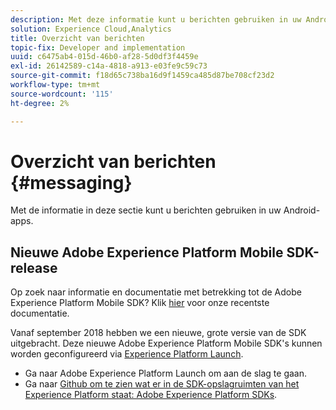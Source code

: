 ```yaml
---
description: Met deze informatie kunt u berichten gebruiken in uw Android-apps.
solution: Experience Cloud,Analytics
title: Overzicht van berichten
topic-fix: Developer and implementation
uuid: c6475ab4-015d-46b0-af28-5d0df3f4459e
exl-id: 26142589-c14a-4818-a913-e03fe9c59c73
source-git-commit: f18d65c738ba16d9f1459ca485d87be708cf23d2
workflow-type: tm+mt
source-wordcount: '115'
ht-degree: 2%

---
```


# Overzicht van berichten {#messaging}

Met de informatie in deze sectie kunt u berichten gebruiken in uw Android-apps.

## Nieuwe Adobe Experience Platform Mobile SDK-release

Op zoek naar informatie en documentatie met betrekking tot de Adobe Experience Platform Mobile SDK? Klik [hier](https://aep-sdks.gitbook.io/docs/) voor onze recentste documentatie.

Vanaf september 2018 hebben we een nieuwe, grote versie van de SDK uitgebracht. Deze nieuwe Adobe Experience Platform Mobile SDK&#39;s kunnen worden geconfigureerd via [Experience Platform Launch](https://www.adobe.com/experience-platform/launch.html).

* Ga naar Adobe Experience Platform Launch om aan de slag te gaan.
* Ga naar [Github om te zien wat er in de SDK-opslagruimten van het Experience Platform staat: Adobe Experience Platform SDKs](https://github.com/Adobe-Marketing-Cloud/acp-sdks).
